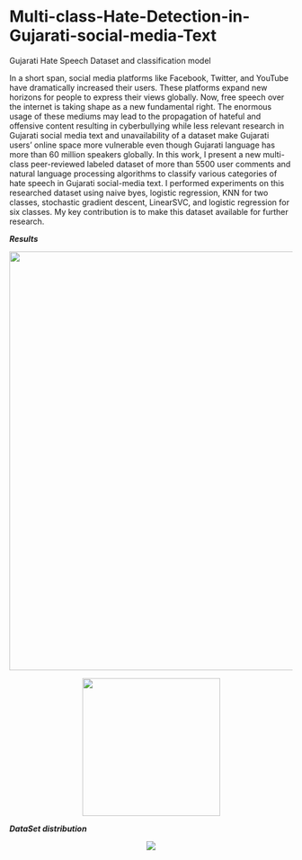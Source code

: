 # Multi-class-Hate-Detection-in-Gujarati-social-media-Text
Gujarati Hate Speech Dataset  and classification model 


In a short span, social media platforms like Facebook, Twitter, and YouTube have dramatically increased their users. These platforms expand new horizons for people to express their views globally. Now, free speech over the internet is taking shape as a new fundamental right. The enormous usage of these mediums may lead to the propagation of hateful and offensive content resulting in cyberbullying while less relevant research in Gujarati social media text and unavailability of a dataset make Gujarati users’ online space more vulnerable even though Gujarati language has more than 60 million speakers globally. In this work, I present a new multi-class peer-reviewed labeled dataset of more than 5500 user comments and natural language processing algorithms to classify various categories of hate speech in Gujarati social-media text. I performed experiments on this researched dataset using naive byes, logistic regression, KNN for two classes, stochastic gradient descent, LinearSVC, and logistic regression for six classes. My key contribution is to make this dataset available for further research. 

***Results***

<p align="center"> <img src="https://user-images.githubusercontent.com/54111873/185794449-97d176a0-186d-4968-82a1-6591e6f15104.png",height="250", width="745">
 </p>


<p align="center"><img src="https://user-images.githubusercontent.com/54111873/185794562-e98d310c-4022-4268-b351-bd95af053940.png", height="245",width="750">
 </p>


***DataSet distribution***


<p align="center"><img src="https://user-images.githubusercontent.com/54111873/196231899-8fefa1fa-b3a6-4d8c-9061-bbd295d5b4b9.png",width="550",height="155">   </p>


